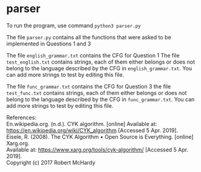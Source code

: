 # parser

To run the program, use command 
`python3 parser.py`

The file `parser.py` contains all the functions that were asked to be implemented in Questions 1 and 3 

The file `english_grammar.txt` contains the CFG for Question 1
The file `test_english.txt` contains strings, each of them either belongs or does not belong to the language described by the CFG in `english_grammar.txt`. You can add more strings to test by editing this file.

The file `func_grammar.txt` contains the CFG for Question 3
the file `test_func.txt` contains strings, each of them either belongs or does not belong to the language described by the CFG in `func_grammar.txt`. You can add more strings to test by editing this file.



References: <br/>
        En.wikipedia.org. (n.d.). CYK algorithm. [online] Available at: https://en.wikipedia.org/wiki/CYK_algorithm
        [Accessed 5 Apr. 2019]. <br/>
        Eisele, R. (2008). The CYK Algorithm • Open Source is Everything. [online] Xarg.org. <br/>
        Available at: https://www.xarg.org/tools/cyk-algorithm/ [Accessed 5 Apr. 2019]. <br/>
        Copyright (c) 2017 Robert McHardy <br/>

